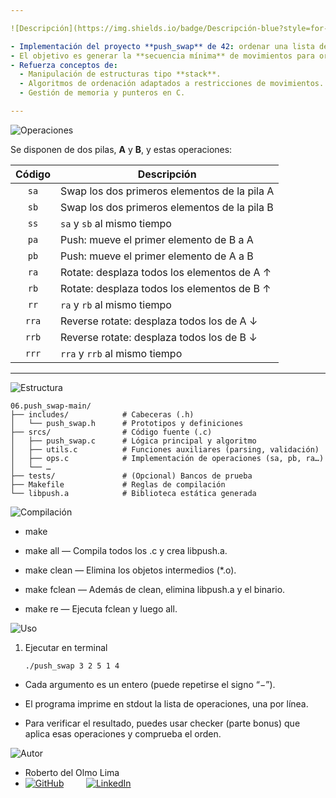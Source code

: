 ```yaml
---

![Descripción](https://img.shields.io/badge/Descripción-blue?style=for-the-badge)

- Implementación del proyecto **push_swap** de 42: ordenar una lista de enteros usando dos pilas y un conjunto limitado de operaciones.
- El objetivo es generar la **secuencia mínima** de movimientos para ordenar los valores de menor a mayor.
- Refuerza conceptos de:
  - Manipulación de estructuras tipo **stack**.
  - Algoritmos de ordenación adaptados a restricciones de movimientos.
  - Gestión de memoria y punteros en C.

---
```


![Operaciones](https://img.shields.io/badge/Operaciones-green?style=for-the-badge)

Se disponen de dos pilas, **A** y **B**, y estas operaciones:

| Código | Descripción                                    |
|:------:|------------------------------------------------|
| `sa`   | Swap los dos primeros elementos de la pila A   |
| `sb`   | Swap los dos primeros elementos de la pila B   |
| `ss`   | `sa` y `sb` al mismo tiempo                    |
| `pa`   | Push: mueve el primer elemento de B a A        |
| `pb`   | Push: mueve el primer elemento de A a B        |
| `ra`   | Rotate: desplaza todos los elementos de A ↑    |
| `rb`   | Rotate: desplaza todos los elementos de B ↑    |
| `rr`   | `ra` y `rb` al mismo tiempo                    |
| `rra`  | Reverse rotate: desplaza todos los de A ↓      |
| `rrb`  | Reverse rotate: desplaza todos los de B ↓      |
| `rrr`  | `rra` y `rrb` al mismo tiempo                  |

---

![Estructura](https://img.shields.io/badge/Estructura-orange?style=for-the-badge)

```text
06.push_swap-main/
├── includes/            # Cabeceras (.h)
│   └── push_swap.h      # Prototipos y definiciones
├── srcs/                # Código fuente (.c)
│   ├── push_swap.c      # Lógica principal y algoritmo
│   ├── utils.c          # Funciones auxiliares (parsing, validación)
│   ├── ops.c            # Implementación de operaciones (sa, pb, ra…)
│   └── …
├── tests/               # (Opcional) Bancos de prueba
├── Makefile             # Reglas de compilación
└── libpush.a            # Biblioteca estática generada
```

![Compilación](https://img.shields.io/badge/Compilación-blue?style=for-the-badge)

- make

- make all — Compila todos los .c y crea libpush.a.

- make clean — Elimina los objetos intermedios (*.o).

- make fclean — Además de clean, elimina libpush.a y el binario.

- make re — Ejecuta fclean y luego all.

![Uso](https://img.shields.io/badge/Uso-yellow?style=for-the-badge)

 1. Ejecutar en terminal
    
        ./push_swap 3 2 5 1 4

- Cada argumento es un entero (puede repetirse el signo “−”).

- El programa imprime en stdout la lista de operaciones, una por línea.

- Para verificar el resultado, puedes usar checker (parte bonus) que aplica esas operaciones y comprueba el orden.
    
![Autor](https://img.shields.io/badge/Autor-red?style=for-the-badge)

- Roberto del Olmo Lima
- [![GitHub](https://img.shields.io/badge/GitHub-Profile-informational?style=for-the-badge&logo=github&logoColor=white&color=181717)](https://github.com/legrol)
 &nbsp;&nbsp;&nbsp;&nbsp;&nbsp;&nbsp;&nbsp;&nbsp;[![LinkedIn](https://img.shields.io/badge/LinkedIn-0077B5?style=for-the-badge&logo=linkedin&logoColor=white)](https://www.linkedin.com/in/roberto-del-olmo-731746245)
